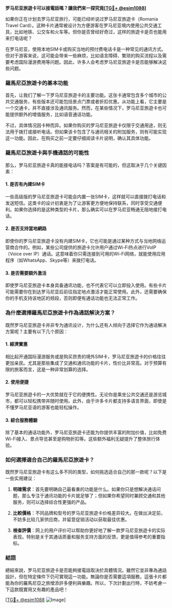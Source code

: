 **罗马尼亚旅遊卡可以接電話嗎？讓我們來一探究竟[[TG💪+ @esim1088](https://t.me/s/esim1088)]**

如果你正在计划去罗马尼亚旅行，可能已经听说过罗马尼亚旅遊卡（Romania Travel Card）。这种卡片通常被设计为方便游客在罗马尼亚境内使用公共交通工具，比如地铁、公交车和火车等。但你是否曾经好奇过，这样的旅遊卡是否也能用来打电话呢？

在罗马尼亚，使用本地SIM卡或购买当地的预付费电话卡是一种常见的通讯方式。但对于游客来说，这可能会带来一些麻烦，比如语言障碍、繁琐的购买流程以及需要考虑国际漫游费用等问题。因此，许多人会考虑罗马尼亚旅遊卡是否能够解决这些问题。

### 羅馬尼亞旅遊卡的基本功能

首先，让我们了解一下罗马尼亚旅遊卡的主要功能。这张卡通常包含多个城市的公共交通服务，有些版本还可能包括景点门票或者折扣优惠。从功能上看，它主要是一个交通卡，并不直接涉及通讯服务。然而，在某些情况下，罗马尼亚旅遊卡也可能提供额外的增值服务，比如语音通话功能。

不过，具体情况因卡种而异。如果你购买的罗马尼亚旅遊卡仅限于交通用途，则无法用于拨打或接听电话。但如果该卡包含了与通讯相关的附加服务，则有可能实现这一功能。因此，在购买之前一定要仔细阅读卡片说明，确认其具体功能。

### 羅馬尼亞旅遊卡與手機通話的可能性

那么，罗马尼亚旅遊卡真的能接电话吗？答案是有可能的，但这取决于几个关键因素：

#### 1. **是否有內建SIM卡**
一些高级版的罗马尼亚旅遊卡可能会内置一张SIM卡，这样就可以直接拨打电话和发送短信。这类卡的设计初衷是为了让游客更方便地保持联系，同时享受交通便利。如果你选择的是这种类型的卡片，那么确实可以在罗马尼亚畅通无阻地接打电话。

#### 2. **是否支持當地網路**
即使你的罗马尼亚旅遊卡没有内建SIM卡，它也可能是通过某种方式与当地网络运营商合作的。例如，某些公司提供的旅遊卡允许用户通过Wi-Fi热点进行VoIP（Voice over IP）通话。这意味着你只需连接到可用的Wi-Fi网络，就能使用应用程序（如WhatsApp、Skype等）来拨打电话。

#### 3. **是否需要額外激活**
即使罗马尼亚旅遊卡本身具备通讯功能，也不代表它可以立即投入使用。有些卡片可能需要你在到达罗马尼亚后前往指定地点激活才能正常使用。此外，还需要确保你的手机支持该地区的频段，否则即便有通话功能也无法正常工作。

### 為什麼選擇羅馬尼亞旅遊卡作為通話解決方案？

既然罗马尼亚旅遊卡并非专为通讯设计，为什么还有人倾向于选择它作为通话解决方案呢？主要有以下几个原因：

#### 1. **經濟實惠**
相比起开通国际漫游服务或是购买昂贵的境外SIM卡，罗马尼亚旅遊卡的价格往往更加亲民。尤其是那些集成了交通和通讯功能的卡片，性价比非常高。对于预算有限的旅客而言，这是一种非常划算的选择。

#### 2. **使用便捷**
罗马尼亚旅遊卡的一大优势就在于它的便携性。无论你是乘坐公共交通还是游览城市，都可以轻松携带并随时使用。此外，由于许多卡片都支持多语言界面，即使是不懂罗马尼亚语的游客也能轻松操作。

#### 3. **綜合服務體驗**
除了基本的通话功能外，罗马尼亚旅遊卡还能为你提供丰富的附加价值，比如免费Wi-Fi接入、景点导览甚至是购物折扣等。这些额外福利无疑提升了整体旅行体验。

### 如何選擇適合自己的羅馬尼亞旅遊卡？

既然罗马尼亚旅遊卡有这么多不同的类型，如何挑选适合自己的那一款呢？以下是一些实用建议：

1. **明確需求**：首先要明确自己最看重的功能是什么。如果你只是想解决通话问题，那么专注于通讯功能的卡片就足够了；但如果你希望同时兼顾交通和其他服务，则可以选择综合性更强的产品。
   
2. **比較價格**：不同品牌和型号的罗马尼亚旅遊卡价格差异较大。在做出决定前，不妨多比较几家供应商，并留意促销活动以获取最佳优惠。

3. **檢查評價**：网上的用户评价可以帮助你更好地了解一款罗马尼亚旅遊卡的实际表现。特别是关于其通话质量和服务支持方面的反馈，更是值得参考的重要指标。

### 結語

總結來說，罗马尼亚旅遊卡是否能夠接電話取決於具體情況。雖然它並非專為通話設計，但在特定條件下仍可實現這一功能。無論你是否需要這項服務，這張卡片都能為你的羅馬尼亞之旅增添許多便利與樂趣。所以，下次計劃出行時，不妨考慮一下這款既實用又有趣的產品吧！

[[TG💪+ @esim1088](https://t.me/s/esim1088) ![Image](https://i.postimg.cc/4NQfJmqS/Snipaste-2025-05-13-00-14-12.png)]